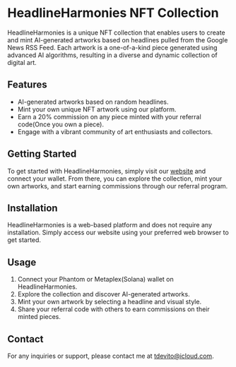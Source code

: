 # HeadlineHarmonies NFT Collection

HeadlineHarmonies is a unique NFT collection that enables users to create and mint AI-generated artworks based on headlines pulled from the Google News RSS Feed. Each artwork is a one-of-a-kind piece generated using advanced AI algorithms, resulting in a diverse and dynamic collection of digital art.

## Features

- AI-generated artworks based on random headlines.
- Mint your own unique NFT artwork using our platform.
- Earn a 20% commission on any piece minted with your referral code(Once you own a piece).
- Engage with a vibrant community of art enthusiasts and collectors.

## Getting Started

To get started with HeadlineHarmonies, simply visit our [website](https://headlineharmonies.netlify.app) and connect your wallet. From there, you can explore the collection, mint your own artworks, and start earning commissions through our referral program.

## Installation

HeadlineHarmonies is a web-based platform and does not require any installation. Simply access our website using your preferred web browser to get started.

## Usage

1. Connect your Phantom or Metaplex(Solana) wallet on HeadlineHarmonies.
2. Explore the collection and discover AI-generated artworks.
3. Mint your own artwork by selecting a headline and visual style.
4. Share your referral code with others to earn commissions on their minted pieces.

## Contact

For any inquiries or support, please contact me at [tdevito@icloud.com](mailto:contact@headlineharmonies.com).